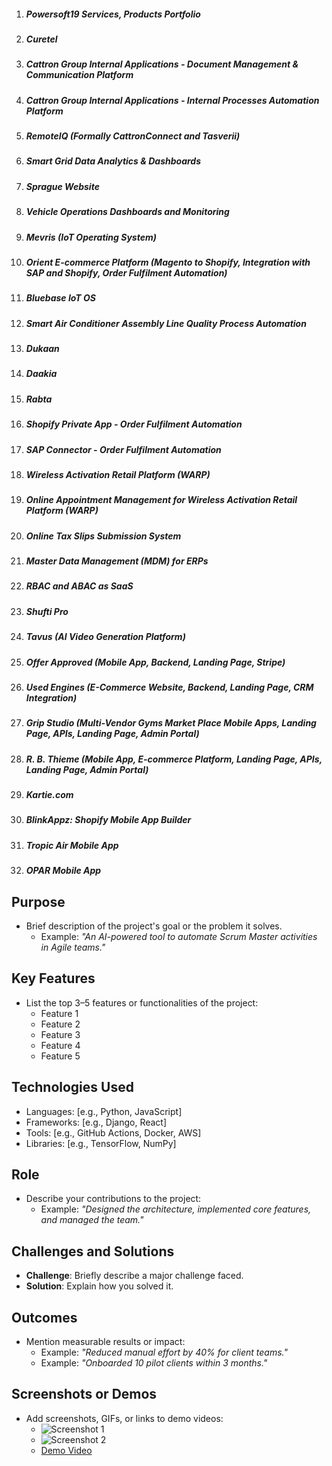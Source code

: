 1. ##### Powersoft19 Services, Products Portfolio
1. ##### Curetel
1. ##### Cattron Group Internal Applications - Document Management & Communication Platform
1. ##### Cattron Group Internal Applications - Internal Processes Automation Platform
1. ##### RemoteIQ (Formally CattronConnect and Tasverii)
1. ##### Smart Grid Data Analytics & Dashboards
1. ##### Sprague Website
1. ##### Vehicle Operations Dashboards and Monitoring
1. ##### Mevris (IoT Operating System)
1. ##### Orient E-commerce Platform (Magento to Shopify, Integration with SAP and Shopify, Order Fulfilment Automation)
1. ##### Bluebase IoT OS
1. ##### Smart Air Conditioner Assembly Line Quality Process Automation
1. ##### Dukaan
1. ##### Daakia
1. ##### Rabta
1. ##### Shopify Private App - Order Fulfilment Automation
1. ##### SAP Connector - Order Fulfilment Automation
1. ##### Wireless Activation Retail Platform (WARP) 
1. ##### Online Appointment Management for Wireless Activation Retail Platform (WARP)
1. ##### Online Tax Slips Submission System
1. ##### Master Data Management (MDM) for ERPs
1. ##### RBAC and ABAC as SaaS
1. ##### Shufti Pro
1. ##### Tavus (AI Video Generation Platform)
1. ##### Offer Approved (Mobile App, Backend, Landing Page, Stripe)
1. ##### Used Engines (E-Commerce Website, Backend, Landing Page, CRM Integration)
1. ##### Grip Studio (Multi-Vendor Gyms Market Place Mobile Apps, Landing Page, APIs, Landing Page, Admin Portal)
1. ##### R. B. Thieme (Mobile App, E-commerce Platform, Landing Page, APIs, Landing Page, Admin Portal)
1. ##### Kartie.com
1. ##### BlinkAppz: Shopify Mobile App Builder
1. ##### Tropic Air Mobile App
1. ##### OPAR Mobile App

## Purpose
- Brief description of the project's goal or the problem it solves.
  - Example: *"An AI-powered tool to automate Scrum Master activities in Agile teams."*

## Key Features
- List the top 3–5 features or functionalities of the project:
  - Feature 1
  - Feature 2
  - Feature 3
  - Feature 4
  - Feature 5

## Technologies Used
- Languages: [e.g., Python, JavaScript]
- Frameworks: [e.g., Django, React]
- Tools: [e.g., GitHub Actions, Docker, AWS]
- Libraries: [e.g., TensorFlow, NumPy]

## Role
- Describe your contributions to the project:
  - Example: *"Designed the architecture, implemented core features, and managed the team."*

## Challenges and Solutions
- **Challenge**: Briefly describe a major challenge faced.
- **Solution**: Explain how you solved it.

## Outcomes
- Mention measurable results or impact:
  - Example: *"Reduced manual effort by 40% for client teams."*
  - Example: *"Onboarded 10 pilot clients within 3 months."*

## Screenshots or Demos
- Add screenshots, GIFs, or links to demo videos:
  - ![Screenshot 1](#)
  - ![Screenshot 2](#)
  - [Demo Video](#)
